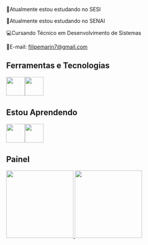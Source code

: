 

<!--
**lLipe-Brl/lLipe-Brl** is a ✨ _special_ ✨ repository because its `README.md` (this file) appears on your GitHub profile.

Here are some ideas to get you started:

- 🔭 I’m currently working on ...
- 🌱 I’m currently learning ...
- 👯 I’m looking to collaborate on ...
- 🤔 I’m looking for help with ...
- 💬 Ask me about ...
- 📫 How to reach me: ...
- 😄 Pronouns: ...
- ⚡ Fun fact: ...
-->
📘Atualmente estou estudando no SESI

📕Atualmente estou estudando no SENAI 

💻Cursando Técnico em Desenvolvimento de Sistemas

📧E-mail: filipemarin7@gmail.com

## Ferramentas e Tecnologias
<img src="https://cdn.jsdelivr.net/gh/devicons/devicon/icons/github/github-original.svg"  width="50" height="50" /><img src="https://cdn.jsdelivr.net/gh/devicons/devicon/icons/vscode/vscode-original.svg" width="50" height="50" />
                    
## Estou Aprendendo
<img src="https://cdn.jsdelivr.net/gh/devicons/devicon/icons/html5/html5-original.svg" width="50" height="50"/><img src="https://cdn.jsdelivr.net/gh/devicons/devicon/icons/css3/css3-original.svg" width="50" height="50" /> 

## Painel
<div>
<a href="https://github.com/lLipe-Brl">
<img height="180em" src="https://github-readme-stats.vercel.app/api/top-langs/?username=lLipe-Brl&layout=compact&langs_count=7&theme=dracula"/> 
<img height="180em" src="https://github-readme-stats.vercel.app/api?username=lLipe-Brl&show_icons=true&theme=dracula&include_all_commits=true&count_private=true"/> </div>



